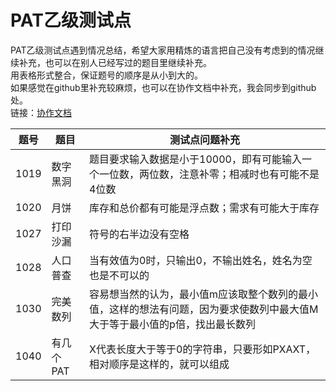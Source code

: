 # PAT乙级测试点
PAT乙级测试点遇到情况总结，希望大家用精炼的语言把自己没有考虑到的情况继续补充，也可以在别人已经写过的题目里继续补充。
<br>
用表格形式整合，保证题号的顺序是从小到大的。
<br>
如果感觉在github里补充较麻烦，也可以在协作文档中补充，我会同步到github处。
<br>
链接：<a href="https://yiqixie.com/d/home/fcACe6xZ2aroPxFQrQZ05Cw32" target="_blank">协作文档</a>

题号|题目|测试点问题补充
-|-|-
1019|数字黑洞|题目要求输入数据是小于10000，即有可能输入一个一位数，两位数，注意补零；相减时也有可能不是4位数
1020|月饼|库存和总价都有可能是浮点数；需求有可能大于库存
1027|打印沙漏|符号的右半边没有空格
1028|人口普查|当有效值为0时，只输出0，不输出姓名，姓名为空也是不可以的
1030|完美数列|容易想当然的认为，最小值m应该取整个数列的最小值，这样的想法有问题，因为要求使数列中最大值M大于等于最小值的p倍，找出最长数列
1040|有几个PAT|X代表长度大于等于0的字符串，只要形如PXAXT，相对顺序是这样的，就可以组成

